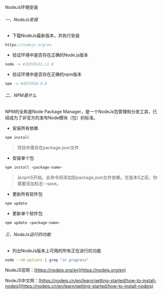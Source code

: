 NodeJs环境安装

###### 一、NodeJs安装

- 下载NodeJs最新版本，并执行安装

```js
https://nodejs.org/en
```

- 验证环境中是否存在正确的Node.js版本

```sh
node -v #应打印v22.11.0
```

- 验证环境中是否存在正确的npm版本

```sh
npm -v #应打印10.9.0
```

###### 二、NPM是什么

NPM的全称是Node Package Manager，是一个NodeJs包管理和分发工具，已经成为了非官方的发布Node模块（包）的标准。

- 安装所有依赖

```sh
npm install
```

> 项目中需存在package.json文件

- 安装单个包

```sh
npm install <package-name>
```

> 从npm5开始，此命令将<package-name>添加到package.json文件依赖。在版本5之前，你需要添加标志--save。

- 更新所有软件包

```sh
npm update
```

- 更新单个软件包

```sh
npm update <package-name>
```

###### 三、NodeJs运行的功能

- 列出NodeJs版本上可用的所有正在进行的功能

```sh
node --v8-options | grep "in progress"
```

NodeJS官网：[https://nodejs.org/en](https://nodejs.org/en)

NodeJS中文网：[https://nodejs.cn/en/learn/getting-started/how-to-install-nodejs](https://nodejs.cn/en/learn/getting-started/how-to-install-nodejs)